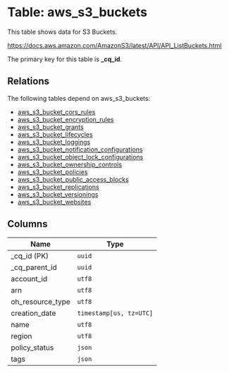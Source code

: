 # Table: aws_s3_buckets

This table shows data for S3 Buckets.

https://docs.aws.amazon.com/AmazonS3/latest/API/API_ListBuckets.html

The primary key for this table is **_cq_id**.

## Relations

The following tables depend on aws_s3_buckets:
  - [aws_s3_bucket_cors_rules](aws_s3_bucket_cors_rules.md)
  - [aws_s3_bucket_encryption_rules](aws_s3_bucket_encryption_rules.md)
  - [aws_s3_bucket_grants](aws_s3_bucket_grants.md)
  - [aws_s3_bucket_lifecycles](aws_s3_bucket_lifecycles.md)
  - [aws_s3_bucket_loggings](aws_s3_bucket_loggings.md)
  - [aws_s3_bucket_notification_configurations](aws_s3_bucket_notification_configurations.md)
  - [aws_s3_bucket_object_lock_configurations](aws_s3_bucket_object_lock_configurations.md)
  - [aws_s3_bucket_ownership_controls](aws_s3_bucket_ownership_controls.md)
  - [aws_s3_bucket_policies](aws_s3_bucket_policies.md)
  - [aws_s3_bucket_public_access_blocks](aws_s3_bucket_public_access_blocks.md)
  - [aws_s3_bucket_replications](aws_s3_bucket_replications.md)
  - [aws_s3_bucket_versionings](aws_s3_bucket_versionings.md)
  - [aws_s3_bucket_websites](aws_s3_bucket_websites.md)

## Columns

| Name          | Type          |
| ------------- | ------------- |
|_cq_id (PK)|`uuid`|
|_cq_parent_id|`uuid`|
|account_id|`utf8`|
|arn|`utf8`|
|oh_resource_type|`utf8`|
|creation_date|`timestamp[us, tz=UTC]`|
|name|`utf8`|
|region|`utf8`|
|policy_status|`json`|
|tags|`json`|